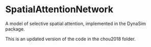 # SpatialAttentionNetwork
A model of selective spatial attention, implemented in the DynaSim package.

This is an updated version of the code in the chou2018 folder.